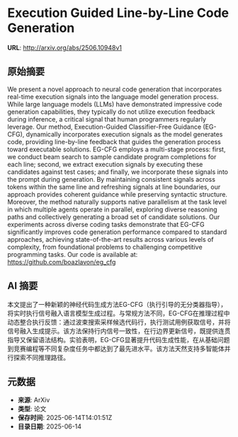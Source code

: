 # Execution Guided Line-by-Line Code Generation

**URL**: http://arxiv.org/abs/2506.10948v1

## 原始摘要

We present a novel approach to neural code generation that incorporates
real-time execution signals into the language model generation process. While
large language models (LLMs) have demonstrated impressive code generation
capabilities, they typically do not utilize execution feedback during
inference, a critical signal that human programmers regularly leverage. Our
method, Execution-Guided Classifier-Free Guidance (EG-CFG), dynamically
incorporates execution signals as the model generates code, providing
line-by-line feedback that guides the generation process toward executable
solutions. EG-CFG employs a multi-stage process: first, we conduct beam search
to sample candidate program completions for each line; second, we extract
execution signals by executing these candidates against test cases; and
finally, we incorporate these signals into the prompt during generation. By
maintaining consistent signals across tokens within the same line and
refreshing signals at line boundaries, our approach provides coherent guidance
while preserving syntactic structure. Moreover, the method naturally supports
native parallelism at the task level in which multiple agents operate in
parallel, exploring diverse reasoning paths and collectively generating a broad
set of candidate solutions. Our experiments across diverse coding tasks
demonstrate that EG-CFG significantly improves code generation performance
compared to standard approaches, achieving state-of-the-art results across
various levels of complexity, from foundational problems to challenging
competitive programming tasks. Our code is available at:
https://github.com/boazlavon/eg_cfg


## AI 摘要

本文提出了一种新颖的神经代码生成方法EG-CFG（执行引导的无分类器指导），将实时执行信号融入语言模型生成过程。与常规方法不同，EG-CFG在推理过程中动态整合执行反馈：通过波束搜索采样候选代码行，执行测试用例获取信号，并将信号融入生成提示。该方法保持行内信号一致性，在行边界更新信号，既提供连贯指导又保留语法结构。实验表明，EG-CFG显著提升代码生成性能，在从基础问题到竞赛编程等不同复杂度任务中都达到了最先进水平。该方法天然支持多智能体并行探索不同推理路径。

## 元数据

- **来源**: ArXiv
- **类型**: 论文
- **保存时间**: 2025-06-14T14:01:51Z
- **目录日期**: 2025-06-14
